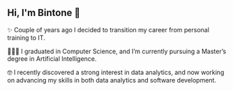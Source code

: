 ## Hi, I'm Bintone 👋

✨ Couple of years ago I decided to transition my career from personal training to IT.

👩🏻‍🎓 I graduated in Computer Science, and I’m currently pursuing a Master’s degree in Artificial Intelligence.

🤓 I recently discovered a strong interest in data analytics, and now working on advancing my skills in both data analytics and software development. 




<!--
**bintonechen/bintonechen** is a ✨ _special_ ✨ repository because its `README.md` (this file) appears on your GitHub profile.

Here are some ideas to get you started:

- 🔭 I’m currently working on ...
- 🌱 I’m currently learning ...
- 👯 I’m looking to collaborate on ...
- 🤔 I’m looking for help with ...
- 💬 Ask me about ...
- 📫 How to reach me: ...
- 😄 Pronouns: ...
- ⚡ Fun fact: ...
-->
